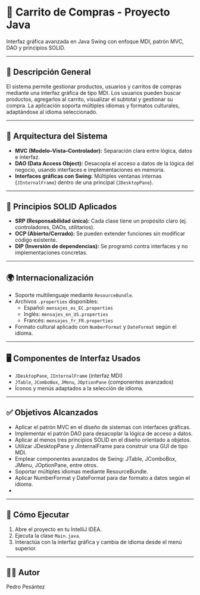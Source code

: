 # 🛒 Carrito de Compras - Proyecto Java

Interfaz gráfica avanzada en Java Swing con enfoque MDI, patrón MVC, DAO y principios SOLID.

---

## 📌 Descripción General

El sistema permite gestionar productos, usuarios y carritos de compras mediante una interfaz gráfica de tipo MDI. Los usuarios pueden buscar productos, agregarlos al carrito, visualizar el subtotal y gestionar su compra. La aplicación soporta múltiples idiomas y formatos culturales, adaptándose al idioma seleccionado.

---

## 🧱 Arquitectura del Sistema

- **MVC (Modelo–Vista–Controlador):** Separación clara entre lógica, datos e interfaz.
- **DAO (Data Access Object):** Desacopla el acceso a datos de la lógica del negocio, usando interfaces e implementaciones en memoria.
- **Interfaces gráficas con Swing:** Múltiples ventanas internas (`JInternalFrame`) dentro de una principal (`JDesktopPane`).

---

## 🧠 Principios SOLID Aplicados

- **SRP (Responsabilidad única):** Cada clase tiene un propósito claro (ej. controladores, DAOs, utilitarios).
- **OCP (Abierto/Cerrado):** Se pueden extender funciones sin modificar código existente.
- **DIP (Inversión de dependencias):** Se programó contra interfaces y no implementaciones concretas.

---

## 🌍 Internacionalización

- Soporte multilenguaje mediante `ResourceBundle`.
- Archivos `.properties` disponibles:  
  - Español: `mensajes_es_EC.properties`  
  - Inglés: `mensajes_en_US.properties`  
  - Francés: `mensajes_fr_FR.properties`
- Formato cultural aplicado con `NumberFormat` y `DateFormat` según el idioma.

---

## 🖥️ Componentes de Interfaz Usados

- `JDesktopPane`, `JInternalFrame` (interfaz MDI)
- `JTable`, `JComboBox`, `JMenu`, `JOptionPane` (componentes avanzados)
- Íconos y menús adaptados a la selección de idioma.

---

## ✅ Objetivos Alcanzados

-	Aplicar el patrón MVC en el diseño de sistemas con interfaces gráficas.
-	Implementar el patrón DAO para desacoplar la lógica de acceso a datos.
-	Aplicar al menos tres principios SOLID en el diseño orientado a objetos.
-	Utilizar JDesktopPane y JInternalFrame para construir una GUI de tipo MDI.
-	Emplear componentes avanzados de Swing: JTable, JComboBox, JMenu, JOptionPane, entre otros.
-	Soportar múltiples idiomas mediante ResourceBundle.
-	Aplicar NumberFormat y DateFormat para dar formato a datos según el idioma.
-	
---

## 🚀 Cómo Ejecutar

1. Abre el proyecto en tu IntelliJ IDEA.
2. Ejecuta la clase `Main.java`.
3. Interactúa con la interfaz gráfica y cambia de idioma desde el menú superior.

---

## 👨‍💻 Autor

Pedro Pesántez  
